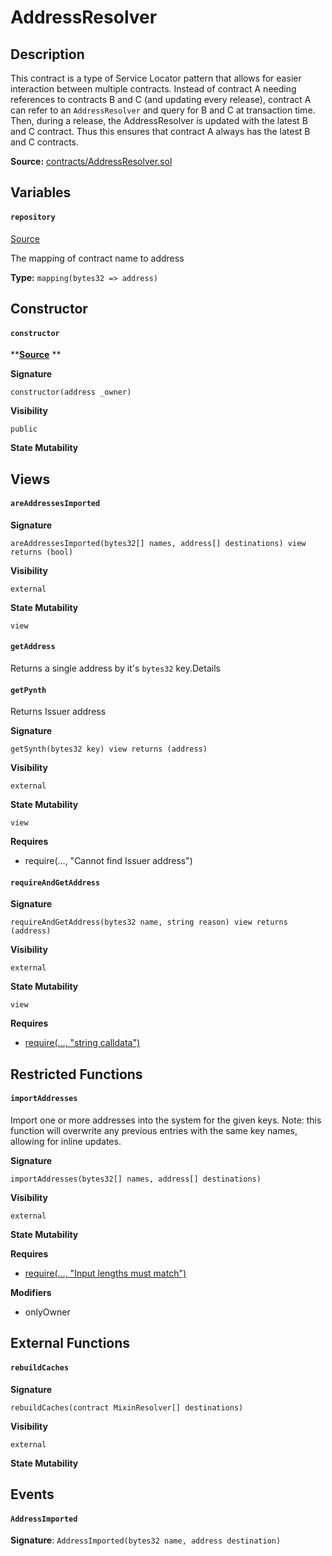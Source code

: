 # AddressResolver

## Description

This contract is a type of Service Locator pattern that allows for easier interaction between multiple contracts. Instead of contract A needing references to contracts B and C (and updating every release), contract A can refer to an `AddressResolver` and query for B and C at transaction time. Then, during a release, the AddressResolver is updated with the latest B and C contract. Thus this ensures that contract A always has the latest B and C contracts.

**Source:** [contracts/AddressResolver.sol](https://github.com/perifinance/peri-finance/blob/master/contracts/AddressResolver.sol)

## Variables

#### `repository` <a href="repository" id="repository"></a>

[Source](https://github.com/perifinance/peri-finance/blob/master/contracts/AddressResolver.sol#L13)

The mapping of contract name to address

**Type:** `mapping(bytes32 => address)`

## Constructor

#### `constructor` <a href="constructor_1" id="constructor_1"></a>

****[**Source**](https://github.com/perifinance/peri-finance/blob/master/contracts/AddressResolver.sol#L15)** **

**Signature**

`constructor(address _owner)`

**Visibility**

`public`

**State Mutability**

## Views

#### `areAddressesImported` <a href="areaddressesimported" id="areaddressesimported"></a>

**Signature**

`areAddressesImported(bytes32[] names, address[] destinations) view returns (bool)`

**Visibility**

`external`

**State Mutability**

`view`

#### `getAddress` <a href="getaddress" id="getaddress"></a>

Returns a single address by it's `bytes32` key.Details

#### `getPynth` <a href="getsynth" id="getsynth"></a>

Returns Issuer address

**Signature**

`getSynth(bytes32 key) view returns (address)`

**Visibility**

`external`

**State Mutability**

`view`

**Requires**

* require(..., "Cannot find Issuer address")

#### `requireAndGetAddress` <a href="requireandgetaddress" id="requireandgetaddress"></a>

**Signature**

`requireAndGetAddress(bytes32 name, string reason) view returns (address)`

**Visibility**

`external`

**State Mutability**

`view`

**Requires**

* [require(..., "string calldata")](https://github.com/perifinance/peri-finance/blob/master/contracts/AddressResolver.sol#L55)

## Restricted Functions

#### `importAddresses` <a href="importaddresses" id="importaddresses"></a>

Import one or more addresses into the system for the given keys. Note: this function will overwrite any previous entries with the same key names, allowing for inline updates.

**Signature**

`importAddresses(bytes32[] names, address[] destinations)`

**Visibility**

`external`

**State Mutability**

**Requires**

* [require(..., "Input lengths must match")](https://github.com/perifinance/peri-finance/blob/master/contracts/AddressResolver.sol#L20)

**Modifiers**

* onlyOwner

## External Functions

#### `rebuildCaches` <a href="rebuildcaches" id="rebuildcaches"></a>

**Signature**

`rebuildCaches(contract MixinResolver[] destinations)`

**Visibility**

`external`

**State Mutability**

## Events

#### `AddressImported` <a href="addressimported" id="addressimported"></a>

**Signature**: `AddressImported(bytes32 name, address destination)`
